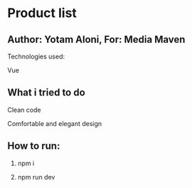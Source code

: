# Product list 

## Author: Yotam Aloni, For: Media Maven

Technologies used:

Vue


## What i tried to do

Clean code

Comfortable and elegant design


## How to run:

1. npm i

2. npm run dev



